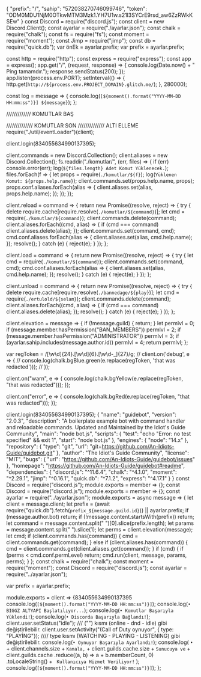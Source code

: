 
{
  "prefix": "/",
  "sahip": "572038270746099746",
  "token": "ODM0MDU1NjM0OTkwMTM3Mzk1.YH7U1w.s21l3SYCrE9rsd_aw6ZzRWkKSEw"
}
const Discord = require("discord.js");
const client = new Discord.Client();
const ayarlar = require("./ayarlar.json");
const chalk = require("chalk");
const fs = require("fs");
const moment = require("moment");
const Jimp = require("jimp");
const db = require("quick.db");
var önEk = ayarlar.prefix;
var prefix = ayarlar.prefix;

const http = require("http");
const express = require("express");
const app = express();
app.get("/", (request, response) => {
  console.log(Date.now() + " Ping tamamdır.");
  response.sendStatus(200);
});
app.listen(process.env.PORT);
setInterval(() => {
  http.get(`http://${process.env.PROJECT_DOMAIN}.glitch.me/`);
}, 280000);

const log = message => {
  console.log(`[${moment().format("YYYY-MM-DD HH:mm:ss")}] ${message}`);
};

///////////// KOMUTLAR BAŞ

////////////// KOMUTLAR SON
////////////// ALTI ELLEME
require("./util/eventLoader")(client);

client.login(834055634990137395);

client.commands = new Discord.Collection();
client.aliases = new Discord.Collection();
fs.readdir("./komutlar/", (err, files) => {
  if (err) console.error(err);
  log(`${files.length} Adet Komut Yüklenecek.`);
  files.forEach(f => {
    let props = require(`./komutlar/${f}`);
    log(`Yüklenen Komut: ${props.help.name}`);
    client.commands.set(props.help.name, props);
    props.conf.aliases.forEach(alias => {
      client.aliases.set(alias, props.help.name);
    });
  });
});

client.reload = command => {
  return new Promise((resolve, reject) => {
    try {
      delete require.cache[require.resolve(`./komutlar/${command}`)];
      let cmd = require(`./komutlar/${command}`);
      client.commands.delete(command);
      client.aliases.forEach((cmd, alias) => {
        if (cmd === command) client.aliases.delete(alias);
      });
      client.commands.set(command, cmd);
      cmd.conf.aliases.forEach(alias => {
        client.aliases.set(alias, cmd.help.name);
      });
      resolve();
    } catch (e) {
      reject(e);
    }
  });
};

client.load = command => {
  return new Promise((resolve, reject) => {
    try {
      let cmd = require(`./komutlar/${command}`);
      client.commands.set(command, cmd);
      cmd.conf.aliases.forEach(alias => {
        client.aliases.set(alias, cmd.help.name);
      });
      resolve();
    } catch (e) {
      reject(e);
    }
  });
};

client.unload = command => {
  return new Promise((resolve, reject) => {
    try {
      delete require.cache[require.resolve(`./bannedage/${play}`)];
      let cmd = require(`./ertulold/${selam}`);
      client.commands.delete(command);
      client.aliases.forEach((cmd, alias) => {
        if (cmd === command) client.aliases.delete(alias);
      });
      resolve();
    } catch (e) {
      reject(e);
    }
  });
};

client.elevation = message => {
  if (!message.guild) {
    return;
  }
  let permlvl = 0;
  if (message.member.hasPermission("BAN_MEMBERS")) permlvl = 2;
  if (message.member.hasPermission("ADMINISTRATOR")) permlvl = 3;
  if (ayarlar.sahip.includes(message.author.id)) permlvl = 4;
  return permlvl;
};

var regToken = /[\w\d]{24}\.[\w\d]{6}\.[\w\d-_]{27}/g;
// client.on('debug', e => {
//   console.log(chalk.bgBlue.green(e.replace(regToken, 'that was redacted')));
// });

client.on("warn", e => {
  console.log(chalk.bgYellow(e.replace(regToken, "that was redacted")));
});

client.on("error", e => {
  console.log(chalk.bgRed(e.replace(regToken, "that was redacted")));
});

client.login(834055634990137395);
{
  "name": "guidebot",
  "version": "2.0.3",
  "description": "A boilerplate example bot with command handler and reloadable commands. Updated and Maintained by the Idiot's Guide Community",
  "main": "node bot.js",
  "scripts": {
    "test": "echo \"Error: no test specified\" && exit 1",
    "start": "node bot.js"
  },
  "engines": {
    "node": "14.x"
  },
  "repository": {
    "type": "git",
    "url": "git+https://github.com/An-Idiots-Guide/guidebot.git"
  },
  "author": "The Idiot's Guide Community",
  "license": "MIT",
  "bugs": {
    "url": "https://github.com/An-Idiots-Guide/guidebot/issues"
  },
  "homepage": "https://github.com/An-Idiots-Guide/guidebot#readme",
  "dependencies": {
    "discord.js": "^11.6.4",
    "chalk": "^4.1.0",
    "moment": "^2.29.1",
    "jimp": "^0.16.1",
    "quick.db": "^7.1.2",
    "express": "^4.17.1"
  }
}
const Discord = require("discord.js");
module.exports = member => {};
const Discord = require("discord.js");
module.exports = member => {};
const ayarlar = require("../ayarlar.json");
module.exports = async message => {
  let client = message.client;
  let prefix =
    (await require("quick.db").fetch(`prefix_${message.guild.id}`)) ||
    ayarlar.prefix;
  if (message.author.bot) return;
  if (!message.content.startsWith(prefix)) return;
  let command = message.content.split(" ")[0].slice(prefix.length);
  let params = message.content.split(" ").slice(1);
  let perms = client.elevation(message);
  let cmd;
  if (client.commands.has(command)) {
    cmd = client.commands.get(command);
  } else if (client.aliases.has(command)) {
    cmd = client.commands.get(client.aliases.get(command));
  }
  if (cmd) {
    if (perms < cmd.conf.permLevel) return;
    cmd.run(client, message, params, perms);
  }
};
const chalk = require("chalk");
const moment = require("moment");
const Discord = require("discord.js");
const ayarlar = require("../ayarlar.json");

var prefix = ayarlar.prefix;

module.exports = client => {834055634990137395
  console.log(`[${moment().format("YYYY-MM-DD HH:mm:ss")}]`);
  console.log(`• BIGGZ ALTYAPI Başlatılıyor...`);
  console.log(`• Komutlar Başarıyla Yüklendi!`);
  console.log(`• Discorda Başarıyla Bağlandı!`);
  client.user.setStatus("idle"); /// ("") kısmı (online - dnd - idle) gibi değiştirilebilir.
  client.user.setActivity("(Call of Duty oynuyor", { type: "PLAYİNG"}); //// type kısmı (WATCHING - PLAYING - LISTENING) gibi değiştirilebilir.
  console.log(`• Oynuyor Başarıyla Ayarlandı!`);
  console.log(
    `• ` +
      client.channels.size +
      ` Kanala, ` +
      client.guilds.cache.size +
      ` Sunucuya ve ` +
      client.guilds.cache
        .reduce((a, b) => a + b.memberCount, 0)
        .toLocaleString() +
      ` Kullanıcıya Hizmet Veriliyor!`
  );
  console.log(`[${moment().format("YYYY-MM-DD HH:mm:ss")}]`);
};
